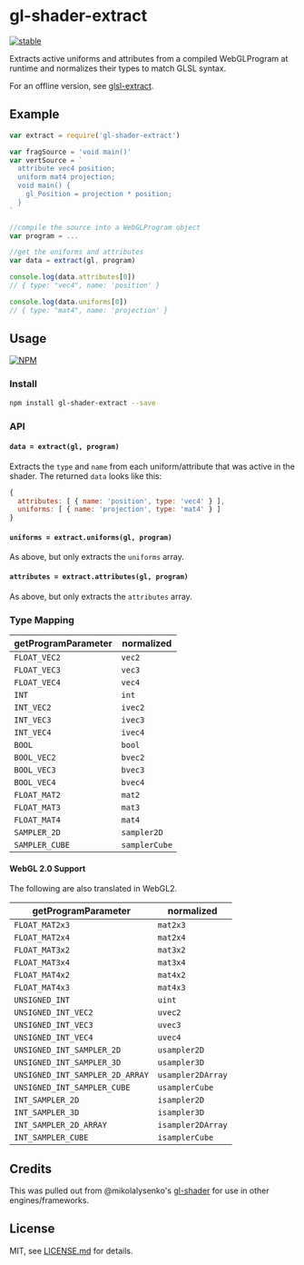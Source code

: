 # gl-shader-extract

[![stable](http://badges.github.io/stability-badges/dist/stable.svg)](http://github.com/badges/stability-badges)

Extracts active uniforms and attributes from a compiled WebGLProgram at runtime and normalizes their types to match GLSL syntax.

For an offline version, see [glsl-extract](https://www.npmjs.com/package/glsl-extract). 

## Example

```js
var extract = require('gl-shader-extract')

var fragSource = 'void main()'
var vertSource = `
  attribute vec4 position;
  uniform mat4 projection;
  void main() { 
    gl_Position = projection * position;
  }
`

//compile the source into a WebGLProgram object
var program = ...

//get the uniforms and attributes
var data = extract(gl, program)

console.log(data.attributes[0]) 
// { type: "vec4", name: 'position' }

console.log(data.uniforms[0]) 
// { type: "mat4", name: 'projection' }
```

## Usage

[![NPM](https://nodei.co/npm/gl-shader-extract.png)](https://www.npmjs.com/package/gl-shader-extract)

### Install

```sh
npm install gl-shader-extract --save
```

### API

#### `data = extract(gl, program)`

Extracts the `type` and `name` from each uniform/attribute that was active in the shader. The returned `data` looks like this:

```js
{
  attributes: [ { name: 'position', type: 'vec4' } ],
  uniforms: [ { name: 'projection', type: 'mat4' } ]
}
```

#### `uniforms = extract.uniforms(gl, program)`

As above, but only extracts the `uniforms` array.

#### `attributes = extract.attributes(gl, program)`

As above, but only extracts the `attributes` array.

### Type Mapping

|getProgramParameter|normalized|
|---|---|
| `FLOAT_VEC2` | `vec2` |
| `FLOAT_VEC3` | `vec3` |
| `FLOAT_VEC4` | `vec4` |
| `INT` | `int` |
| `INT_VEC2` | `ivec2` |
| `INT_VEC3` | `ivec3` |
| `INT_VEC4` | `ivec4` |
| `BOOL` | `bool` |
| `BOOL_VEC2` | `bvec2` |
| `BOOL_VEC3` | `bvec3` |
| `BOOL_VEC4` | `bvec4` |
| `FLOAT_MAT2` | `mat2` |
| `FLOAT_MAT3` | `mat3` |
| `FLOAT_MAT4` | `mat4` |
| `SAMPLER_2D` | `sampler2D` |
| `SAMPLER_CUBE` | `samplerCube` |

#### WebGL 2.0 Support

The following are also translated in WebGL2.

|getProgramParameter|normalized|
|---|---|
| `FLOAT_MAT2x3` | `mat2x3` |
| `FLOAT_MAT2x4` | `mat2x4` |
| `FLOAT_MAT3x2` | `mat3x2` |
| `FLOAT_MAT3x4` | `mat3x4` |
| `FLOAT_MAT4x2` | `mat4x2` |
| `FLOAT_MAT4x3` | `mat4x3` |
| `UNSIGNED_INT` | `uint` |
| `UNSIGNED_INT_VEC2` | `uvec2` |
| `UNSIGNED_INT_VEC3` | `uvec3` |
| `UNSIGNED_INT_VEC4` | `uvec4` |
| `UNSIGNED_INT_SAMPLER_2D` | `usampler2D` |
| `UNSIGNED_INT_SAMPLER_3D` | `usampler3D` |
| `UNSIGNED_INT_SAMPLER_2D_ARRAY` | `usampler2DArray` |
| `UNSIGNED_INT_SAMPLER_CUBE` | `usamplerCube` |
| `INT_SAMPLER_2D` | `isampler2D` |
| `INT_SAMPLER_3D` | `isampler3D` |
| `INT_SAMPLER_2D_ARRAY` | `isampler2DArray` |
| `INT_SAMPLER_CUBE` | `isamplerCube` |

## Credits

This was pulled out from @mikolalysenko's [gl-shader](https://www.npmjs.com/package/gl-shader) for use in other engines/frameworks.

## License

MIT, see [LICENSE.md](http://github.com/mattdesl/gl-shader-extract/blob/master/LICENSE.md) for details.
